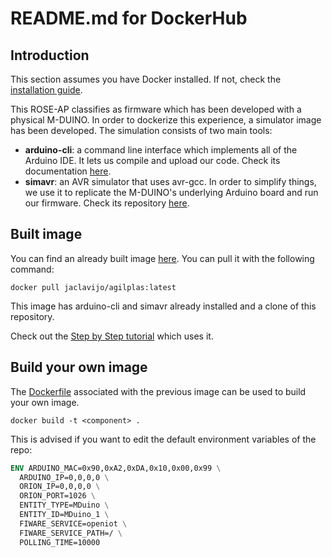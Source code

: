 # README.md for DockerHub

## Introduction

This section assumes you have Docker installed. If not, check the [installation guide](/docs/installationguide.md).

This ROSE-AP classifies as firmware which has been developed with a physical M-DUINO. In order to dockerize this experience, a simulator image has been developed. The simulation consists of two main tools:

-   **arduino-cli**: a command line interface which implements all of the Arduino IDE. It lets us compile and upload our code. Check its documentation [here](https://arduino.github.io/arduino-cli/latest/).
-   **simavr**: an AVR simulator that uses avr-gcc. In order to simplify things, we use it to replicate the M-DUINO's underlying Arduino board and run our firmware. Check its repository [here](https://arduino.github.io/arduino-cli/latest/).

## Built image

You can find an already built image [here](https://hub.docker.com/r/jaclavijo/agilplas). You can pull it with the following command:

```console
docker pull jaclavijo/agilplas:latest
```

This image has arduino-cli and simavr already installed and a clone of this repository.

Check out the [Step by Step tutorial](/docs/stepbystep.md) which uses it.

## Build your own image

The [Dockerfile](Dockerfile) associated with the previous image can be used to build your own image.

```console
docker build -t <component> .
```

This is advised if you want to edit the default environment variables of the repo:
```dockerfile
ENV ARDUINO_MAC=0x90,0xA2,0xDA,0x10,0x00,0x99 \
  ARDUINO_IP=0,0,0,0 \
  ORION_IP=0,0,0,0 \
  ORION_PORT=1026 \
  ENTITY_TYPE=MDuino \
  ENTITY_ID=MDuino_1 \
  FIWARE_SERVICE=openiot \
  FIWARE_SERVICE_PATH=/ \
  POLLING_TIME=10000
```
